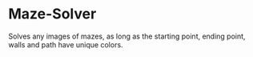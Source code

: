 # Maze-Solver
Solves any images of mazes, as long as the starting point, ending point, walls and path have unique colors.

